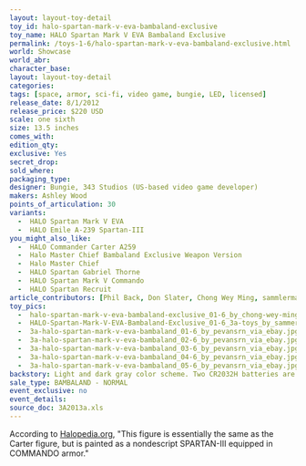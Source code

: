 ```yaml
---
layout: layout-toy-detail 
toy_id: halo-spartan-mark-v-eva-bambaland-exclusive
toy_name: HALO Spartan Mark V EVA Bambaland Exclusive
permalink: /toys-1-6/halo-spartan-mark-v-eva-bambaland-exclusive.html
world: Showcase
world_abr: 
character_base: 
layout: layout-toy-detail
categories: 
tags: [space, armor, sci-fi, video game, bungie, LED, licensed]
release_date: 8/1/2012
release_price: $220 USD
scale: one sixth
size: 13.5 inches
comes_with: 
edition_qty: 
exclusive: Yes
secret_drop: 
sold_where: 
packaging_type: 
designer: Bungie, 343 Studios (US-based video game developer)
makers: Ashley Wood
points_of_articulation: 30
variants: 
  -  HALO Spartan Mark V EVA
  -  HALO Emile A-239 Spartan-III
you_might_also_like: 
  -  HALO Commander Carter A259
  -  Halo Master Chief Bambaland Exclusive Weapon Version
  -  Halo Master Chief
  -  HALO Spartan Gabriel Thorne
  -  HALO Spartan Mark V Commando
  -  HALO Spartan Recruit
article_contributors: [Phil Back, Don Slater, Chong Wey Ming, sammlerman, pevansrn]
toy_pics: 
  -  halo-spartan-mark-v-eva-bambaland-exclusive_01-6_by_chong-wey-ming_via_fb.jpg
  -  HALO-Spartan-Mark-V-EVA-Bambaland-Exclusive_01-6_3a-toys_by_sammerlerman_via_ebay.jpg
  -  3a-halo-spartan-mark-v-eva-bambaland_01-6_by_pevansrn_via_ebay.jpg
  -  3a-halo-spartan-mark-v-eva-bambaland_02-6_by_pevansrn_via_ebay.jpg
  -  3a-halo-spartan-mark-v-eva-bambaland_03-6_by_pevansrn_via_ebay.jpg
  -  3a-halo-spartan-mark-v-eva-bambaland_04-6_by_pevansrn_via_ebay.jpg
  -  3a-halo-spartan-mark-v-eva-bambaland_05-6_by_pevansrn_via_ebay.jpg
backstory: Light and dark gray color scheme. Two CR2032H batteries are required for the back, and six AG4/LR626 batteries are required for the arms.
sale_type: BAMBALAND - NORMAL
event_exclusive: no
event_details: 
source_doc: 3A2013a.xls
---
```

According to <a href="https://www.halopedia.org/ThreeA" target="_blank">Halopedia.org</a>, "This figure is essentially the same as the Carter figure, but is painted as a nondescript SPARTAN-III equipped in COMMANDO armor."